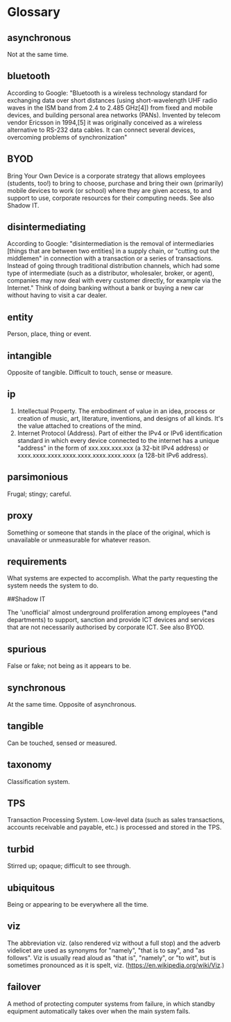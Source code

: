 # Glossary

## asynchronous

Not at the same time.

## bluetooth

According to Google: "Bluetooth is a wireless technology standard for exchanging data over short distances (using short-wavelength UHF radio waves in the ISM band from 2.4 to 2.485 GHz[4]) from fixed and mobile devices, and building personal area networks (PANs). Invented by telecom vendor Ericsson in 1994,[5] it was originally conceived as a wireless alternative to RS-232 data cables. It can connect several devices, overcoming problems of synchronization"

## BYOD

Bring Your Own Device is a corporate strategy that allows employees (students, too!) to bring to choose, purchase and bring their own (primarily) mobile devices to work (or school) where they are given access, to and support to use, corporate resources for their computing needs. See also Shadow IT.

## disintermediating

According to Google: "disintermediation is the removal of intermediaries [things that are between two entities] in a supply chain, or "cutting out the middlemen" in connection with a transaction or a series of transactions. Instead of going through traditional distribution channels, which had some type of intermediate (such as a distributor, wholesaler, broker, or agent), companies may now deal with every customer directly, for example via the Internet." Think of doing banking without a bank or buying a new car without having to visit a car dealer. 

## entity

Person, place, thing or event.

## intangible

Opposite of tangible. Difficult to touch, sense or measure. 

## ip

1) Intellectual Property. The embodiment of value in an idea, process or creation of music, art, literature, inventions, and designs of all kinds. It's the value attached to creations of the mind.
2) Internet Protocol (Address). Part of either the IPv4 or IPv6 identification standard in which every device connected to the internet has a unique "address" in the form of xxx.xxx.xxx.xxx (a 32-bit IPv4 address) or xxxx.xxxx.xxxx.xxxx.xxxx.xxxx.xxxx.xxxx (a 128-bit IPv6 address).

## parsimonious

Frugal; stingy; careful.

## proxy

Something or someone that stands in the place of the original, which is unavailable or unmeasurable for whatever reason. 

## requirements

What systems are expected to accomplish. What the party requesting the system needs the system to do. 

##Shadow IT

The 'unofficial' almost underground proliferation among employees (*and departments) to support, sanction and provide ICT devices and services that are not necessarily authorised by corporate ICT. See also BYOD.

## spurious

False or fake; not being as it appears to be.

## synchronous

At the same time. Opposite of asynchronous. 

## tangible

Can be touched, sensed or measured. 

## taxonomy

Classification system.

## TPS

Transaction Processing System. Low-level data (such as sales transactions, accounts receivable and payable, etc.) is processed and stored in the TPS.

## turbid

Stirred up; opaque; difficult to see through.

## ubiquitous

Being or appearing to be everywhere all the time.

## viz

The abbreviation viz. (also rendered viz without a full stop) and the adverb videlicet  are used as synonyms for "namely", "that is to say", and "as follows". Viz is usually read aloud as "that is", "namely", or "to wit", but is sometimes pronounced as it is spelt, viz. (https://en.wikipedia.org/wiki/Viz.)

## failover

A method of protecting computer systems from failure, in which standby equipment automatically takes over when the main system fails.